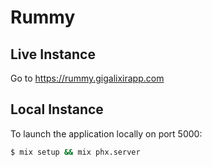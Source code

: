 # Rummy

## Live Instance

Go to https://rummy.gigalixirapp.com

## Local Instance

To launch the application locally on port 5000:

```sh
$ mix setup && mix phx.server
```
